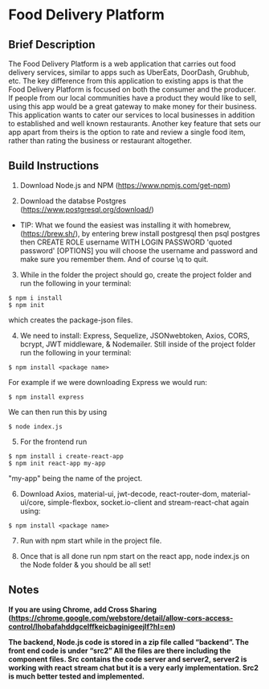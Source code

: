 # Food Delivery Platform

## Brief Description
The Food Delivery Platform is a web application that carries out food delivery services, similar to apps such as UberEats, DoorDash, Grubhub, etc. The key difference from this application to existing apps is that the Food Delivery Platform is focused on both the consumer and the producer. If people from our local communities have a product they would like to sell, using this app would be a great gateway to make money for their business. This application wants to cater our services to local businesses in addition to established and well known restaurants. Another key feature that sets our app apart from theirs is the option to rate and review a single food item, rather than rating the business or restaurant altogether. 

## Build Instructions
  1. Download Node.js and NPM (https://www.npmjs.com/get-npm)
  
  
  2. Download the databse Postgres (https://www.postgresql.org/download/)
  - TIP: What we found the easiest was installing it with homebrew,(https://brew.sh/), by entering brew install postgresql then psql postgres then CREATE ROLE username WITH LOGIN PASSWORD 'quoted password' [OPTIONS]  you will choose the username and password and make sure you remember them. And of course \q to quit.
  
  
  3. While in the folder the project should go, create the project folder and run the following in your terminal:
  
    $ npm i install
    $ npm init
  
  which creates the package-json files.
  
  
  4. We need to install: Express, Sequelize, JSONwebtoken, Axios, CORS, bcrypt, JWT middleware, & Nodemailer.
     Still inside of the project folder run the following in your terminal:

    $ npm install <package name>
     
   For example if we were downloading Express we would run:
     
    $ npm install express     
     
   We can then run this by using
   
    $ node index.js   
   
   
   5. For the frontend run 
   
    $ npm install i create-react-app
    $ npm init react-app my-app    
   
   "my-app" being the name of the project.
   
   
   6. Download Axios, material-ui, jwt-decode, react-router-dom, material-ui/core, simple-flexbox, socket.io-client and
      stream-react-chat again using: 
      
    $ npm install <package name>
    
    
   7. Run with npm start while in the project file.
   
   
   8. Once that is all done run npm start on the react app, node index.js on the Node folder & you should be all set!
   
## Notes
**If you are using Chrome, add Cross Sharing (https://chrome.google.com/webstore/detail/allow-cors-access-control/lhobafahddgcelffkeicbaginigeejlf?hl=en)**

**The backend, Node.js code is stored in a zip file called “backend”. The front end code is under “src2” All the files are there including the component files. Src contains the code server and server2, server2 is working with react stream chat but it is a very early implementation. Src2 is much better tested and implemented.**
